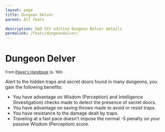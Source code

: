 ```yaml
---
layout: page
title: Dungeon Delver
parent: All feats

description: D&D 5th edition Dungeon Delver details
permalink: /feats/dungeondelver/
---
```


# Dungeon Delver

<small>From <a target="_blank" href="https://dnd.wizards.com/products/tabletop-games/rpg-products/rpg_playershandbook">Player's Handbook</a> (p. 166)</small>

Alert to the hidden traps and secret doors found in many dungeons, you gain the following benefits:
- You have advantage on Wisdom (Perception) and Intelligence (Investigation) checks made to detect the presence of secret doors.
- You have advantage on saving throws made to avoid or resist traps.
- You have resistance to the damage dealt by traps.
- Traveling at a fast pace doesn't impose the normal -5 penalty on your passive Wisdom (Perception) score.